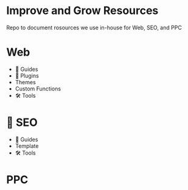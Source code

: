 Improve and Grow Resources
=================================
Repo to document rosources we use in-house for Web, SEO, and PPC


Web
=========
+ :open_book: Guides
+ :electric_plug: Plugins
+ Themes
+ Custom Functions
+ :hammer_and_wrench: Tools

:mag_right: SEO
====
+ :open_book: Guides
+ Template
+ :hammer_and_wrench: Tools


PPC
==========
